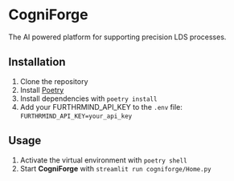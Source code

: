 # CogniForge

The AI powered platform for supporting precision LDS processes.

## Installation

1. Clone the repository
2. Install [Poetry](https://python-poetry.org/)
3. Install dependencies with `poetry install`
4. Add your FURTHRMIND_API_KEY to the `.env` file: `FURTHRMIND_API_KEY=your_api_key`

## Usage

1. Activate the virtual environment with `poetry shell`
2. Start **CogniForge** with `streamlit run cogniforge/Home.py`


